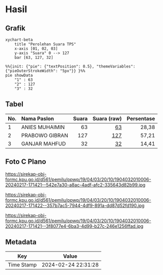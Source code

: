 # Hasil

## Grafik

```mermaid
xychart-beta
    title "Perolehan Suara TPS"
    x-axis [01, 02, 03]
    y-axis "Suara" 0 --> 127
    bar [63, 127, 32]
```

```mermaid
%%{init: {"pie": {"textPosition": 0.5}, "themeVariables": {"pieOuterStrokeWidth": "5px"}} }%%
pie showData
    "1" : 63
    "2" : 127
    "3" : 32
```

## Tabel

| No. | Nama Paslon    | Suara | Suara (raw) | Persentase |
|:--- |:-------------- | -----:| -----------:| ----------:|
| 1   | ANIES MUHAIMIN | 63    | [63][p-1]   | 28,38      |
| 2   | PRABOWO GIBRAN | 127   | [127][p-2]  | 57,21      |
| 3   | GANJAR MAHFUD  | 32    | [32][p-3]   | 14,41      |


[p-1]: https://github.com/gigit-pemilu/pemilu-2024-19-kepulauan-bangka-belitung/blob/main/pilpres/hitung-suara/sub/19-kepulauan-bangka-belitung/sub/04-bangka-tengah/sub/03-sungai-selan/sub/2010-romadhon/sub/006-tps/sub/paslon-1.txt
[p-2]: https://github.com/gigit-pemilu/pemilu-2024-19-kepulauan-bangka-belitung/blob/main/pilpres/hitung-suara/sub/19-kepulauan-bangka-belitung/sub/04-bangka-tengah/sub/03-sungai-selan/sub/2010-romadhon/sub/006-tps/sub/paslon-2.txt
[p-3]: https://github.com/gigit-pemilu/pemilu-2024-19-kepulauan-bangka-belitung/blob/main/pilpres/hitung-suara/sub/19-kepulauan-bangka-belitung/sub/04-bangka-tengah/sub/03-sungai-selan/sub/2010-romadhon/sub/006-tps/sub/paslon-3.txt

## Foto C Plano

https://sirekap-obj-formc.kpu.go.id/d561/pemilu/ppwp/19/04/03/20/10/1904032010006-20240217-171421--542e7a30-a8ac-4adf-afc2-335643d82b99.jpg

https://sirekap-obj-formc.kpu.go.id/d561/pemilu/ppwp/19/04/03/20/10/1904032010006-20240217-171422--357b7ac5-7944-4df9-891a-dd87d52fd190.jpg

https://sirekap-obj-formc.kpu.go.id/d561/pemilu/ppwp/19/04/03/20/10/1904032010006-20240217-171421--3f8077e4-6ba3-4d99-b27c-246e1256ffad.jpg


## Metadata

| Key        | Value               |
| ---------- | ------------------- |
| Time Stamp | 2024-02-24 22:31:28 |



